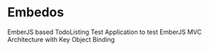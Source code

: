 Embedos
=======

EmberJS based TodoListing Test Application to test EmberJS MVC Architecture with Key Object Binding